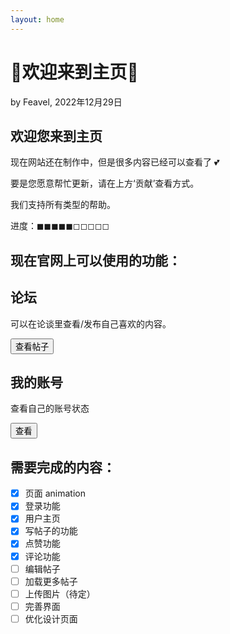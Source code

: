 ```yaml
---
layout: home
---
```


<script>
	import Card from '../../../src/components/ui/Card.svelte';
</script>

<title>Home - Feavel's Camp</title>

<h1 class="mb-0 text-5xl font-extrabold">🎉欢迎来到主页🎉</h1>
<p class="mb-0">by Feavel, 2022年12月29日</p>

<div class="divider" />

## 欢迎您来到主页

现在网站还在制作中，但是很多内容已经可以查看了 💕

要是您愿意帮忙更新，请在上方‘贡献’查看方式。

我们支持所有类型的帮助。

进度：◼︎◼︎◼︎◼︎◼︎◻︎◻︎◻︎◻︎◻︎

## 现在官网上可以使用的功能：

<div class="first-letter:text-5xl first-letter:text-blue-600">
	<div class="flex justify-center content-center md:grid-cols-2 flex-col gap-3 md:grid">
		<!-- <Card>
			<div class="card-body">
				<h2 class="card-title text-accent">音乐</h2>
				<p>是否对音乐制作、混音、录制、母带等感兴趣？</p>
				<div class="card-actions justify-end">
					<a href="learn/music"><button class="btn-primary btn">阅读</button></a>
				</div>
			</div>
		</Card>
		<Card>
			<div class="card-body">
				<h2 class="card-title text-accent">精神分析</h2>
				<p>是否想阅读关于哲学或者精神分析的内容？</p>
				<div class="card-actions justify-end">
					<button class="btn-primary btn">查看内容</button>
				</div>
			</div>
		</Card> -->
		<Card>
			<div class="card-body">
				<h2 class="card-title text-accent">论坛</h2>
				<p>可以在论谈里查看/发布自己喜欢的内容。</p>
				<div class="card-actions justify-end">
				<a href="/community">	<button class="btn-primary btn">查看帖子</button></a>
				</div>
			</div>
		</Card>
		<Card>
			<div class="card-body">
				<h2 class="card-title text-accent">我的账号</h2>
				<p>查看自己的账号状态</p>
				<div class="card-actions justify-end">
				<a href="/my-account"><button class="btn-primary btn">查看</button></a>	
				</div>
			</div>
		</Card>
	</div>
</div>

## 需要完成的内容：

- [x] 页面 animation
- [x] 登录功能
- [x] 用户主页
- [x] 写帖子的功能
- [x] 点赞功能
- [x] 评论功能
- [ ] 编辑帖子
- [ ] 加载更多帖子
- [ ] 上传图片（待定）
- [ ] 完善界面
- [ ] 优化设计页面
